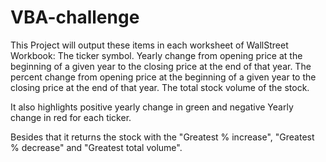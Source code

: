 # VBA-challenge
This Project will output these items in each worksheet of WallStreet Workbook:
    The ticker symbol.
    Yearly change from opening price at the beginning of a given year to the closing price at the end of that year.
    The percent change from opening price at the beginning of a given year to the closing price at the end of that year.
    The total stock volume of the stock.

It also highlights positive yearly change in green and negative Yearly change in red for each ticker.

Besides that it returns the stock with the "Greatest % increase", "Greatest % decrease" and "Greatest total volume". 

